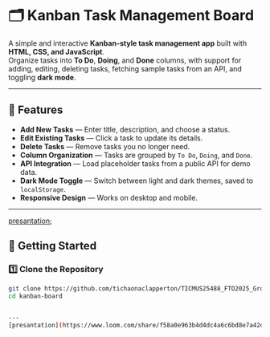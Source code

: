 # 🗂️ Kanban Task Management Board

A simple and interactive **Kanban-style task management app** built with **HTML, CSS, and JavaScript**.  
Organize tasks into **To Do**, **Doing**, and **Done** columns, with support for adding, editing, deleting tasks, fetching sample tasks from an API, and toggling **dark mode**.

---

## 📌 Features

- **Add New Tasks** — Enter title, description, and choose a status.
- **Edit Existing Tasks** — Click a task to update its details.
- **Delete Tasks** — Remove tasks you no longer need.
- **Column Organization** — Tasks are grouped by `To Do`, `Doing`, and `Done`.
- **API Integration** — Load placeholder tasks from a public API for demo data.
- **Dark Mode Toggle** — Switch between light and dark themes, saved to `localStorage`.
- **Responsive Design** — Works on desktop and mobile.

---

[presantation](https://www.loom.com/share/f58a0e963b4d4dc4a6c6bd8e7a42d4ff?sid=162e1b02-22a9-4075-a527-6118a5f7434b);




## 🚀 Getting Started

### 1️⃣ Clone the Repository
```bash
git clone https://github.com/tichaonaclapperton/TICMUS25488_FTO2025_Group-B_Tichaona_Musasa_JSLPP.git
cd kanban-board


---
[presantation](https://www.loom.com/share/f58a0e963b4d4dc4a6c6bd8e7a42d4ff?sid=162e1b02-22a9-4075-a527-6118a5f7434b);

